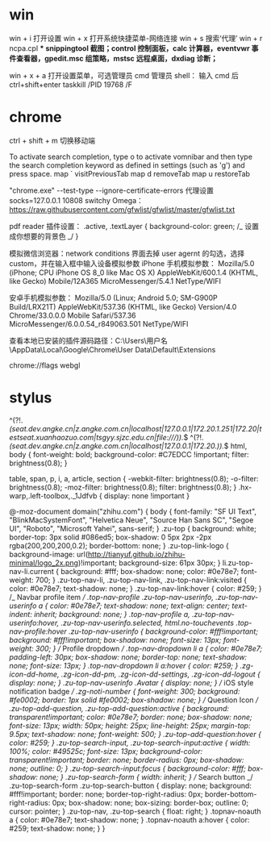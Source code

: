 # win

win + i 打开设置
win + x 打开系统快捷菜单-网络连接
win + s 搜索‘代理’
win + r ncpa.cpl
**\* snippingtool 截图；control 控制面板，calc 计算器，eventvwr 事件查看器，gpedit.msc 组策略，mstsc 远程桌面，dxdiag 诊断；**

win + x + a 打开设置菜单，可选管理员 cmd
管理员 shell： 输入 cmd 后 ctrl+shift+enter
taskkill /PID 19768 /F

# chrome
ctrl + shift + m 切换移动端

To activate search completion, type o to activate vomnibar and then type the search completion keyword as defined in settings (such as 'g') and press space.
map ` visitPreviousTab
map d removeTab
map u restoreTab

"chrome.exe" --test-type --ignore-certificate-errors
代理设置 socks=127.0.0.1 10808
switchy Omega：https://raw.githubusercontent.com/gfwlist/gfwlist/master/gfwlist.txt

pdf reader 插件设置：
.active, .textLayer {
background-color: green; /_ 设置成你想要的背景色 _/
}

模拟微信浏览器：network conditions 界面去掉 user agernt 的勾选，选择 custom，并在输入框中输入设备模拟参数
iPhone 手机模拟参数：
Mozilla/5.0 (iPhone; CPU iPhone OS 8_0 like Mac OS X) AppleWebKit/600.1.4 (KHTML, like Gecko) Mobile/12A365 MicroMessenger/5.4.1 NetType/WIFI

安卓手机模拟参数：
Mozilla/5.0 (Linux; Android 5.0; SM-G900P Build/LRX21T) AppleWebKit/537.36 (KHTML, like Gecko) Version/4.0 Chrome/33.0.0.0 Mobile Safari/537.36 MicroMessenger/6.0.0.54_r849063.501 NetType/WIFI

查看本地已安装的插件源码路径：C:\Users\用户名\AppData\Local\Google\Chrome\User Data\Default\Extensions

chrome://flags webgl

# stylus

^(?!.*(seat.dev.angke.cn|z.angke.com.cn|localhost|127.0.0.1|172.20.1.251|172.20|testseat.xuanhaozuo.com|tsgyy.sjzc.edu.cn|file:///)).*$
^(?!.*(seat.dev.angke.cn|z.angke.com.cn|localhost|127.0.0.1|172.20.)).*$
html,
body {
font-weight: bold;
background-color: #C7EDCC !important;
filter: brightness(0.8);
}

table,
span,
p,
i,
a,
article, section {
-webkit-filter: brightness(0.8);
-o-filter: brightness(0.8);
-moz-filter: brightness(0.8);
filter: brightness(0.8);
}
.hx-warp,.left-toolbox,.\_1Jdfvb {
display: none !important
}

@-moz-document domain("zhihu.com") {
body {
font-family: "SF UI Text", "BlinkMacSystemFont", "Helvetica Neue", "Source Han Sans SC", "Segoe UI", "Roboto", "Microsoft Yahei", sans-serif;
}
.zu-top {
background: white;
border-top: 3px solid #086ed5;
box-shadow: 0 5px 2px -2px rgba(200,200,200,0.2);
border-bottom: none;
}
.zu-top-link-logo {
background-image: url(http://tianyuf.github.io/zhihu-minimal/logo_2x.png)!important;
background-size: 61px 30px;
}
li.zu-top-nav-li.current {
background: #fff;
box-shadow: none;
color: #0e78e7;
font-weight: 700;
}
.zu-top-nav-li, .zu-top-nav-link, .zu-top-nav-link:visited {
color: #0e78e7;
text-shadow: none;
}
.zu-top-nav-link:hover {
color: #259;
}
/_ Navbar profile item _/
.top-nav-profile .zu-top-nav-userinfo, .zu-top-nav-userinfo a {
color: #0e78e7;
text-shadow: none;
text-align: center;
text-indent: inherit;
background: none;
}
.top-nav-profile a, .zu-top-nav-userinfo:hover, .zu-top-nav-userinfo.selected, html.no-touchevents .top-nav-profile:hover .zu-top-nav-userinfo {
background-color: #fff!important;
background: #fff!important;
box-shadow: none;
font-size: 13px;
font-weight: 300;
}
/_ Profile dropdown _/
.top-nav-dropdown li a {
color: #0e78e7;
padding-left: 30px;
box-shadow: none;
border-top: none;
text-shadow: none;
font-size: 13px;
}
.top-nav-dropdown li a:hover {
color: #259;
}
.zg-icon-dd-home, .zg-icon-dd-pm, .zg-icon-dd-settings, .zg-icon-dd-logout {
display: none;
}
.zu-top-nav-userinfo .Avatar {
display: none;
}
/_ iOS style notification badge _/
.zg-noti-number {
font-weight: 300;
background: #fe0002;
border: 1px solid #fe0002;
box-shadow: none;
}
/_ Question Icon _/
.zu-top-add-question, .zu-top-add-question:active {
background: transparent!important;
color: #0e78e7;
border: none;
box-shadow: none;
font-size: 13px;
width: 50px;
height: 25px;
line-height: 25px;
margin-top: 9.5px;
text-shadow: none;
font-weight: 500;
}
.zu-top-add-question:hover {
color: #259;
}
.zu-top-search-input, .zu-top-search-input:active {
width: 100%;
color: #49525c;
font-size: 13px;
background-color: transparent!important;
border: none;
border-radius: 0px;
box-shadow: none;
outline: 0;
}
.zu-top-search-input:focus {
background-color: #fff;
box-shadow: none;
}
.zu-top-search-form {
width: inherit;
}
/_ Search button _/
.zu-top-search-form .zu-top-search-button {
display: none;
background: #fff!important;
border: none;
border-top-right-radius: 0px;
border-bottom-right-radius: 0px;
box-shadow: none;
box-sizing: border-box;
outline: 0;
cursor: pointer;
}
.zu-top-nav, .zu-top-search {
float: right;
}
.topnav-noauth a {
color: #0e78e7;
text-shadow: none;
}
.topnav-noauth a:hover {
color: #259;
text-shadow: none;
}
}
